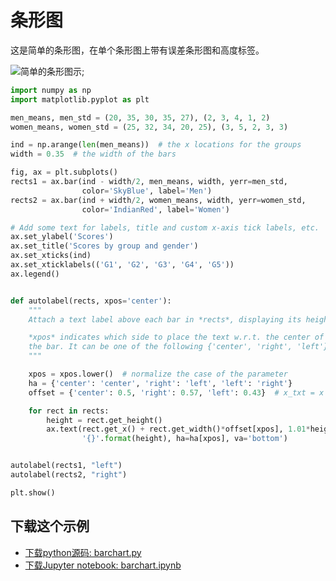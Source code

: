 # 条形图

这是简单的条形图，在单个条形图上带有误差条形图和高度标签。

![简单的条形图示](https://matplotlib.org/_images/sphx_glr_barchart_001.png);

```python
import numpy as np
import matplotlib.pyplot as plt

men_means, men_std = (20, 35, 30, 35, 27), (2, 3, 4, 1, 2)
women_means, women_std = (25, 32, 34, 20, 25), (3, 5, 2, 3, 3)

ind = np.arange(len(men_means))  # the x locations for the groups
width = 0.35  # the width of the bars

fig, ax = plt.subplots()
rects1 = ax.bar(ind - width/2, men_means, width, yerr=men_std,
                color='SkyBlue', label='Men')
rects2 = ax.bar(ind + width/2, women_means, width, yerr=women_std,
                color='IndianRed', label='Women')

# Add some text for labels, title and custom x-axis tick labels, etc.
ax.set_ylabel('Scores')
ax.set_title('Scores by group and gender')
ax.set_xticks(ind)
ax.set_xticklabels(('G1', 'G2', 'G3', 'G4', 'G5'))
ax.legend()


def autolabel(rects, xpos='center'):
    """
    Attach a text label above each bar in *rects*, displaying its height.

    *xpos* indicates which side to place the text w.r.t. the center of
    the bar. It can be one of the following {'center', 'right', 'left'}.
    """

    xpos = xpos.lower()  # normalize the case of the parameter
    ha = {'center': 'center', 'right': 'left', 'left': 'right'}
    offset = {'center': 0.5, 'right': 0.57, 'left': 0.43}  # x_txt = x + w*off

    for rect in rects:
        height = rect.get_height()
        ax.text(rect.get_x() + rect.get_width()*offset[xpos], 1.01*height,
                '{}'.format(height), ha=ha[xpos], va='bottom')


autolabel(rects1, "left")
autolabel(rects2, "right")

plt.show()
```

## 下载这个示例

- [下载python源码: barchart.py](https://matplotlib.org/_downloads/barchart.py)
- [下载Jupyter notebook: barchart.ipynb](https://matplotlib.org/_downloads/barchart.ipynb)